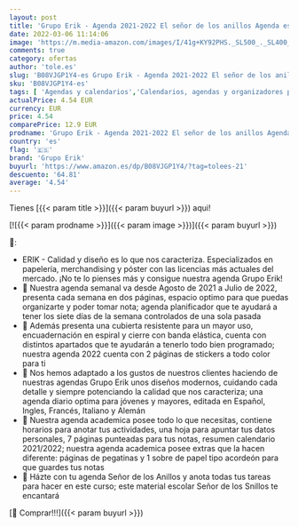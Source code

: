 ```yaml
---
layout: post
title: 'Grupo Erik - Agenda 2021-2022 El señor de los anillos Agenda escolar 2021-2022 / Agenda 2022 semana vista  Agenda 12 meses desde Agosto de 2021 a Julio de 2022 │ Agenda A5  Producto oficia Agenda Erik'
date: 2022-03-06 11:14:06
image: 'https://m.media-amazon.com/images/I/41g+KY92PHS._SL500_._SL400_.jpg'
comments: true
category: ofertas
author: 'tole.es'
slug: 'B08VJGP1Y4-es Grupo Erik - Agenda 2021-2022 El señor de los anillos...'
sku: 'B08VJGP1Y4-es'
tags: [ 'Agendas y calendarios','Calendarios, agendas y organizadores personales','Oficina y papelería','escolar','grupo erik', ]
actualPrice: 4.54 EUR
currency: EUR
price: 4.54
comparePrice: 12.9 EUR
prodname: 'Grupo Erik - Agenda 2021-2022 El señor de los anillos Agenda escolar 2021-2022 / Agenda 2022 semana vista  Agenda 12 meses desde Agosto de 2021 a Julio de 2022 │ Agenda A5  Producto oficia Agenda Erik'
country: 'es'
flag: '🇪🇸'
brand: 'Grupo Erik'
buyurl: 'https://www.amazon.es/dp/B08VJGP1Y4/?tag=tolees-21'
descuento: '64.81'
average: '4.54'
---
```


Tienes [{{< param title >}}]({{< param buyurl >}}) aqui!

[![{{< param prodname >}}]({{< param image >}})]({{< param buyurl >}})

🔎:

- ERIK - Calidad y diseño es lo que nos caracteriza. Especializados en papelería, merchandising y póster con las licencias más actuales del mercado. ¡No te lo pienses más y consigue nuestra agenda Grupo Erik!
- 🧙 Nuestra agenda semanal va desde Agosto de 2021 a Julio de 2022, presenta cada semana en dos páginas, espacio optimo para que puedas organizarte y poder tomar nota; agenda planificador que te ayudará a tener los siete días de la semana controlados de una sola pasada
- 🧙 Además presenta una cubierta resistente para un mayor uso, encuadernación en espiral y cierre con banda elástica, cuenta con distintos apartados que te ayudarán a tenerlo todo bien programado; nuestra agenda 2022 cuenta con 2 páginas de stickers a todo color para ti
- 🧙 Nos hemos adaptado a los gustos de nuestros clientes haciendo de nuestras agendas Grupo Erik unos diseños modernos, cuidando cada detalle y siempre potenciando la calidad que nos caracteriza; una agenda diario optima para jóvenes y mayores, editada en Español, Ingles, Francés, Italiano y Alemán
- 🧙 Nuestra agenda academica posee todo lo que necesitas, contiene horarios para anotar tus actividades, una hoja para apuntar tus datos personales, 7 páginas punteadas para tus notas, resumen calendario 2021/2022; nuestra agenda academica posee extras que la hacen diferente: páginas de pegatinas y 1 sobre de papel tipo acordeón para que guardes tus notas
- 🧙 Házte con tu agenda Señor de los Anillos y anota todas tus tareas para hacer en este curso; este material escolar Señor de los Snillos te encantará

[🛒 Comprar!!!]({{< param buyurl >}})
